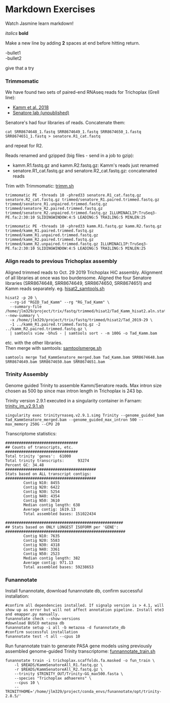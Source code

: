 Markdown Exercises
=========================
Watch Jasmine learn markdown!

*italics*
**bold**

Make a new line by adding **2** spaces at end before hitting return.

-bullet1  
-bullet2  


give that a try  



### Trimmomatic   
We have found two sets of paired-end RNAseq reads for Trichoplax (Grell line):  
- [Kamm et al. 2018](https://www.ncbi.nlm.nih.gov/sra/SRR5826498)  
- [Senatore lab (unpublished)](https://www.ncbi.nlm.nih.gov/sra/SRX5470589%5Baccn%5D)  

Senatore's had four libraries of reads. Concatenate them:  
```
cat SRR8674648_1.fastq SRR8674649_1.fastq SRR8674650_1.fastq SRR8674651_1.fastq > senatore.R1_cat.fastq
```
and repeat for R2.  

Reads renamed and gzipped (big files - send in a job to gzip):  
- kamm.R1.fastq.gz and kamm.R2.fastq.gz: Kamm's reads just renamed  
- senatore.R1_cat.fastq.gz and senatore.R2_cat.fastq.gz: concatenated reads  

Trim with Trimmomatic: [trimm.sh](./trimm.sh)  
```
trimmomatic PE -threads 10 -phred33 senatore.R1_cat.fastq.gz senatore.R2_cat.fastq.gz trimmed/senatore_R1.paired.trimmed.fastq.gz trimmed/senatore_R1.unpaired.trimmed.fastq.gz trimmed/senatore_R2.paired.trimmed.fastq.gz trimmed/senatore_R2.unpaired.trimmed.fastq.gz ILLUMINACLIP:TruSeq3-PE.fa:2:30:10 SLIDINGWINDOW:4:5 LEADING:5 TRAILING:5 MINLEN:25  

trimmomatic PE -threads 10 -phred33 kamm.R1.fastq.gz kamm.R2.fastq.gz trimmed/kamm_R1.paired.trimmed.fastq.gz trimmed/kamm_R1.unpaired.trimmed.fastq.gz trimmed/kamm_R2.paired.trimmed.fastq.gz trimmed/kamm_R2.unpaired.trimmed.fastq.gz ILLUMINACLIP:TruSeq3-PE.fa:2:30:10 SLIDINGWINDOW:4:5 LEADING:5 TRAILING:5 MINLEN:25  
```
### Align reads to previous Trichoplax assembly  
Aligned trimmed reads to Oct. 29 2019 Trichoplax HiC assembly. Alignment of all libraries at once was too burdensome. Aligned the four Senatore libraries (SRR8674648, SRR8674649, SRR8674650, SRR8674651) and Kamm reads separately. eg. [hisat2_samtools.sh](./hisat2_samtools.sh)  

```   
hisat2 -p 20 \
  --rg-id "RGID_Tad_Kamm" --rg "RG_Tad_Kamm" \
  --summary-file /home/jlm329/project/trix/fastq/trimmed/hisat2/Tad_Kamm_hisat2.aln.stats --new-summary \
  -x /home/jlm329/project/trix/fastq/trimmed/hisat2/Tad_2019-29 \
  -1 ../kamm_R1.paired.trimmed.fastq.gz -2 ../kamm_R2.paired.trimmed.fastq.gz \
  | samtools view -bhuS - | samtools sort - -m 100G -o Tad_Kamm.bam  

```  
etc. with the other libraries.  
Then merge with samtools: [samtoolsmerge.sh](./samtoolsmerge)  
```  
samtools merge Tad_KammSenatore_merged.bam Tad_Kamm.bam SRR8674648.bam SRR8674649.bam SRR8674650.bam SRR8674651.bam  
```  

### Trinity Assembly  
Genome guided Trinity to assemble Kamm/Senatore reads. Max intron size chosen as 500 bp since max intron length in Trichoplax is 243 bp.    

Trinity version 2.9.1 executed in a singularity container in Farnam: [trinity_jm_v2.9.1.sh](./trinity_jm_v2.9.1)    
```  
singularity exec trinityrnaseq.v2.9.1.simg Trinity --genome_guided_bam Tad_KammSenatore_merged.bam --genome_guided_max_intron 500 --max_memory 250G --CPU 20  
```   

Transcriptome statistics:  
```  
################################
## Counts of transcripts, etc.
################################
Total trinity 'genes':  61000
Total trinity transcripts:      93274
Percent GC: 34.48
########################################
Stats based on ALL transcript contigs:
########################################
        Contig N10: 8455
        Contig N20: 6422
        Contig N30: 5254
        Contig N40: 4354
        Contig N50: 3610
        Median contig length: 638
        Average contig: 1619.13
        Total assembled bases: 151022434

####################################################
## Stats based on ONLY LONGEST ISOFORM per 'GENE':
#####################################################
        Contig N10: 7635
        Contig N20: 5583
        Contig N30: 4318
        Contig N40: 3361
        Contig N50: 2523
        Median contig length: 382
        Average contig: 971.13
        Total assembled bases: 59238653
``` 
### Funannotate  
Install funannotate, download funannotate db, confirm successful installation:  
```  
#confirm all dependencies installed. If signalp version is > 4.1, will show up as error but will not affect annotation pipeline. Install ete3 and emapper.py manually.  
funannotate check --show-versions  
#download BUSCO metazoa db
funannotate setup -i all -b metazoa -d funannotate_db  
#confirm successful installation  
funannotate test -t all --cpus 10  
```  
Run funannotate train to generate PASA gene models using previously assembled genome-guided Trinity transcriptome: [funnannotate_train.sh](./funannotate_train.sh)  
```  
funannotate train -i trichoplax.scaffolds.fa.masked -o fun_train \
    -l $READS/KammSenatoreAll_R1.fastq.gz \
    -r $READS/KammSenatoreAll_R2.fastq.gz \
    --trinity $TRINITY_OUT/Trinity-GG_max500.fasta \
    --species "Trichoplax adhaerens" \
    --cpus 10 \
    --TRINITYHOME='/home/jlm329/project/conda_envs/funannotate/opt/trinity-2.8.5/'
  ```  






### 
